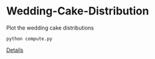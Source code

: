 # Wedding-Cake-Distribution
Plot the wedding cake distributions
```
python compute.py
```
[Details](https://chris-langfield.github.io/wedding-cake-2)
